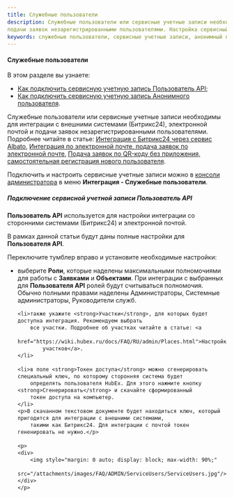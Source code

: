 ```yaml
---
title: Служебные пользователи
description: Служебные пользователи или сервисные учетные записи необходимы для интеграции с внешними системами (Битрикс 24) и
подачи заявок незарегистрированными пользователями. Настройка сервисный учетных записей происходит в меню консоли администрирования Интеграция - Служебные пользователи.
keywords: служебные пользователи, сервисные учетные записи, анонимный пользователь, пользователь апи, пользователь api, hubex, хабекс, хубекс, хабикс
---
```


#### Служебные пользователи
В этом разделе вы узнаете:
<html>
<meta charset="utf-8">
<ul>
    <li><a href="#API">Как подключить сервисную учетную запись Пользователь API</a>;</li>
    <li><a href="#Anonym">Как подключить сервисную учетную запись Анонимного пользователя</a>.</li>

</ul>
</html>
<body>
<p>Служебные пользователи или сервисные учетные записи необходимы для интеграции с внешними системами (Битрикс24),
    электронной почтой и
    подачи заявок незарегистрированными пользователями. Подробнее читайте в статье: <a
            href="https://wiki.hubex.ru/docs/FAQ/RU/admin/Integration.html">Интеграция с Битрикс24 через сервис Albato</a>,
    <a
            href="https://wiki.hubex.ru/docs/FAQ/RU/admin/TicketMail.html">Интеграция по электронной почте, подача
        заявок по электронной почте</a>,
    <a href="https://wiki.hubex.ru/docs/FAQ/RU/user/SelfRegister.html">Подача заявок по QR-коду без
        приложения, самостоятельная регистрация нового пользователя</a>. </p>

<p>Подключить и настроить сервисные учетные записи можно в <a
        href="https://wiki.hubex.ru/docs/FAQ/RU/admin/HowToEnterTheAdmin.html">консоли
    администратора</a> в меню <strong>Интеграция - Служебные пользователи</strong>.</p>

<h5 id="API">Подключение сервисной учетной записи Пользователь API</h5>
<p><strong>Пользователь API</strong> используется для настройки интеграции со сторонними системами (Битрикс24) и
    электронной почтой.
</p>
<p>В рамках данной статьи будут даны полные настройки для <strong>Пользователя API</strong>.</p>
<p>Переключите тумблер
    вправо и установите необходимые настройки:</p>
<ul>
    <li>выберите <strong>Роли</strong>, которые наделены максимальными полномочиями для работы с
        <strong>Заявками</strong> и
        <strong>Объектами</strong>. При интеграции с выбранных для <strong>Пользователя API</strong> ролей будут
        считываться полномочия. Обычно
        полными правами наделены Администраторы, Системные администраторы, Руководители служб.
    </li>

    <li>также укажите <strong>Участки</strong>, для которых будет доступна интеграция. Рекомендуем выбрать
        все участки. Подробнее об участках читайте в статье: <a
                href="https://wiki.hubex.ru/docs/FAQ/RU/admin/Places.html">Настройка
            участков</a>.
    </li>

    <li>в поле <strong>Токен доступа</strong> можно сгенерировать специальный ключ, по которому сторонняя система будет
        определять пользователя HubEx. Для этого нажмите кнопку <strong>Сгенерировать</strong> и скачайте сформированный
        токен доступа на компьютер.
    </li>
    <p>В скачанном текстовом документе будет находиться ключ, который пригодится для интеграции с внешними системами,
        такими как Битрикс24. Для интеграции с почтой токен гененировать не нужно.</p>

    <p>
    <div>
        <img style="margin: 0 auto; display: block; max-width: 90%;"
             src="/attachments/images/FAQ/ADMIN/ServiceUsers/ServiceUsers.jpg"/>
    </div>
    </p>
</ul>
    <!--01.02.2023 Лера сказала, что эти ключи не используются <li>Перейдите в меню консоли <strong>Интеграция - Ключи</strong> и создайте два ключа:

        <ul>
            <li>Первый ключ: с названием <strong>hubex_token</strong>, в поле <strong>Значение</strong> введите код
                из скачанного файла;
            </li>
            <p>
            <div>
                <img style="margin: 0 auto; display: block; max-width: 60%;"
                     src="/attachments/images/FAQ/ADMIN/Integration/integr4.png"/>
            </div>
            </p>

            <li>Второй ключ: с названием <strong>request_path</strong>, в поле Значение введите <strong>HubEx.INT.Bitrix24.Api/Api/webhook</strong>.
            </li>
            <p>
            <div>
                <img style="margin: 0 auto; display: block; max-width: 60%;"
                     src="/attachments/images/FAQ/ADMIN/Integration/integr5.png"/>
            </div>
            </p>
        </ul>
        <p>После создания двух ключей вкладка <strong>Ключи</strong> должна выглядеть так:</p>
    </li>
    <p>
    <div>
        <img style="margin: 0 auto; display: block; max-width: 70%;"
             src="/attachments/images/FAQ/ADMIN/Integration/Keys.jpg"/>
    </div>
    </p>-->

<h5 id="Anonym">Подключение сервисной учетной записи Анонимный пользователь</h5>
<p><strong>Анонимный пользователь</strong> используется для того, чтобы незарегистрированные пользователи могли
    подавать <Strong>Заявки</Strong> с помощью QR-кодов.</p>
<p>В настройках <strong>Анонимного пользователя</strong> укажите:</p>
    <ul>
        <li>какая <Strong>Роль</Strong> будет использована для незарегистрированного пользователя. Например,
            <Strong>Заказчик</Strong>. Если анонимный пользователь захочет пройти процедуру регистрации в HubEx, ему будет присвоена указанная роль.</li>
        <li>Укажите <Strong>Участки</Strong>, по которым возможно создание
            <Strong>Заявок</Strong>. Вы можете выбрать все участки. Подробнее читайте в статье: <a
                    href="https://wiki.hubex.ru/docs/FAQ/RU/admin/Places.html">Настройка участков</a>.</li>
    </ul>
     <p>
    <div>
        <img style="margin: 0 auto; display: block; max-width: 90%;"
             src="/attachments/images/FAQ/ADMIN/ServiceUsers/ServiceUsers2.jpg"/>
    </div>
    </p>

</body>


___
### Следующие шаги:
- [Интеграция по электронной почте, подача заявок по электронной почте](./TicketMail.md)
- [Интеграция с Битрикс24 через сервис Albato](./Integration.md)

____
- [Перейти в меню](http://wiki.hubex.ru)

